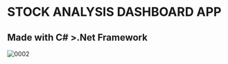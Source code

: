 # STOCK ANALYSIS DASHBOARD APP
## Made with C# >.Net Framework

![0002](https://user-images.githubusercontent.com/87653966/202834449-f817cddf-c16f-4feb-904d-2184fecb6f8d.PNG)
